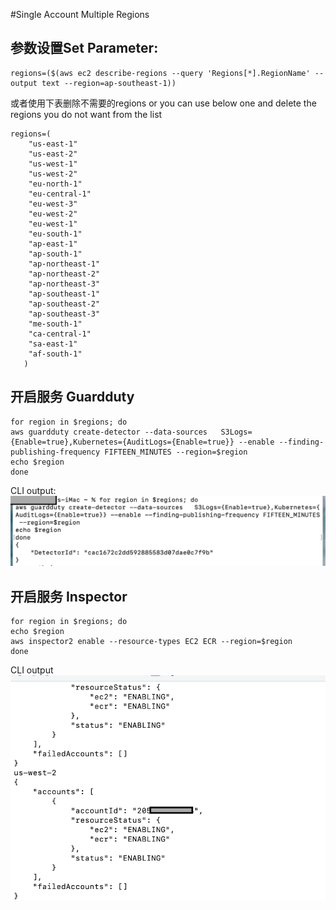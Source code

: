 #Single Account Multiple Regions
## 参数设置Set Parameter:
```
regions=($(aws ec2 describe-regions --query 'Regions[*].RegionName' --output text --region=ap-southeast-1))
```
或者使用下表删除不需要的regions or you can use below one and delete the regions you do not want from the list
```
regions=( 
    "us-east-1" 
    "us-east-2" 
    "us-west-1" 
    "us-west-2"
    "eu-north-1" 
    "eu-central-1" 
    "eu-west-3" 
    "eu-west-2" 
    "eu-west-1" 
    "eu-south-1"
    "ap-east-1"
    "ap-south-1" 
    "ap-northeast-1" 
    "ap-northeast-2" 
    "ap-northeast-3" 
    "ap-southeast-1" 
    "ap-southeast-2"
    "ap-southeast-3"
    "me-south-1"
    "ca-central-1"
    "sa-east-1"
    "af-south-1"
   ) 
 ```
 ## 开启服务 Guardduty
 ```
for region in $regions; do
aws guardduty create-detector --data-sources   S3Logs={Enable=true},Kubernetes={AuditLogs={Enable=true}} --enable --finding-publishing-frequency FIFTEEN_MINUTES --region=$region
echo $region 
done
```
CLI output:
![screen](guardduty.png)
## 开启服务 Inspector
```
for region in $regions; do
echo $region
aws inspector2 enable --resource-types EC2 ECR --region=$region
done
```
CLI output
![screen](inspector.png)
